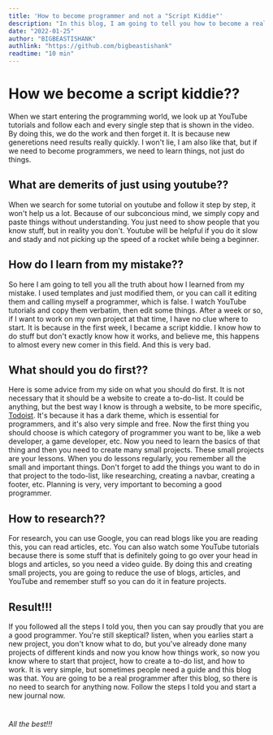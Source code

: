 ```yaml
---
title: 'How to become programmer and not a "Script Kiddie"'
description: "In this blog, I am going to tell you how to become a real programmer and not a script kiddie."
date: "2022-01-25"
author: "BIGBEASTISHANK"
authlink: "https://github.com/bigbeastishank"
readtime: "10 min"
---
```


# How we become a script kiddie??

When we start entering the programming world, we look up at YouTube tutorials and follow each and every single step that is shown in the video. By doing this, we do the work and then forget it. It is because new generetions need results really quickly. I won't lie, I am also like that, but if we need to become programmers, we need to learn things, not just do things.

## What are demerits of just using youtube??

When we search for some tutorial on youtube and follow it step by step, it won't help us a lot. Because of our subconcious mind, we simply copy and paste things without understanding. You just need to show people that you know stuff, but in reality you don't. Youtube will be helpful if you do it slow and stady and not picking up the speed of a rocket while being a beginner.

## How do I learn from my mistake??

So here I am going to tell you all the truth about how I learned from my mistake. I used templates and just modified them, or you can call it editing them and calling myself a programmer, which is false. I watch YouTube tutorials and copy them verbatim, then edit some things. After a week or so, if I want to work on my own project at that time, I have no clue where to start. It is because in the first week, I became a script kiddie. I know how to do stuff but don't exactly know how it works, and believe me, this happens to almost every new comer in this field. And this is very bad.

## What should you do first??

Here is some advice from my side on what you should do first. It is not necessary that it should be a website to create a to-do-list. It could be anything, but the best way I know is through a website, to be more specific, [Todoist](https://todoist.com). It's because it has a dark theme, which is essential for programmers, and it's also very simple and free. Now the first thing you should choose is which category of programmer you want to be, like a web developer, a game developer, etc. Now you need to learn the basics of that thing and then you need to create many small projects. These small projects are your lessons. When you do lessons regularly, you remember all the small and important things. Don't forget to add the things you want to do in that project to the todo-list, like researching, creating a navbar, creating a footer, etc. Planning is very, very important to becoming a good programmer.

## How to research??

For research, you can use Google, you can read blogs like you are reading this, you can read articles, etc. You can also watch some YouTube tutorials because there is some stuff that is definitely going to go over your head in blogs and articles, so you need a video guide. By doing this and creating small projects, you are going to reduce the use of blogs, articles, and YouTube and remember stuff so you can do it in feature projects.

## Result!!!

If you followed all the steps I told you, then you can say proudly that you are a good programmer. You're still skeptical? listen, when you earlies start a new project, you don't know what to do, but you've already done many projects of different kinds and now you know how things work, so now you know where to start that project, how to create a to-do list, and how to work. It is very simple, but sometimes people need a guide and this blog was that. You are going to be a real programmer after this blog, so there is no need to search for anything now. Follow the steps I told you and start a new journal now.

#

##

###

####

#####

###### All the best!!!
